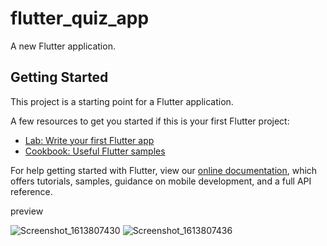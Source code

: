 # flutter_quiz_app

A new Flutter application.

## Getting Started

This project is a starting point for a Flutter application.

A few resources to get you started if this is your first Flutter project:

- [Lab: Write your first Flutter app](https://flutter.dev/docs/get-started/codelab)
- [Cookbook: Useful Flutter samples](https://flutter.dev/docs/cookbook)

For help getting started with Flutter, view our
[online documentation](https://flutter.dev/docs), which offers tutorials,
samples, guidance on mobile development, and a full API reference.

preview

![Screenshot_1613807430](https://user-images.githubusercontent.com/70128869/108588308-71f6b800-737e-11eb-9803-2d4364ecfb98.png)
![Screenshot_1613807436](https://user-images.githubusercontent.com/70128869/108588315-7622d580-737e-11eb-9cdc-a70c1ae2fc27.png)
